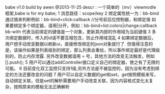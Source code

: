 babe v1.0 build by awen @2013-11-25
descr : 一个简单的（mv）viewmodle框架,babe is for my babe;
	1 消息路径：scope/key
	2 绑定属性统一为：bb-bind 通过值来判断例如：bb-bind=click:callback  //分号前后位控制器，和绑定值
		如果要绑定多个绑定器，请用|分开，例如：bb-bind=list:colors|change:callback
		bb-with 代表当前绑定的键值是一个对象，更新其内部的作用域为当前键值
	3 多次绑定数据时，传入的id请不要互相包含，防止作用域混乱
	4 如果绑定数据后，用户想手动改变数据以刷新ui，直接修改绑定的json对象就行了.
		但值得注意的是，该操作如果是列表级别的绑定，那么列表会重绘，所以事件绑定最好是代理级别的，防止内存泄露.
		另外改变数据请用 = 号，其他方法的改变无法触发，例如[].push();
	5 用户可以通过addController接口定义自己的绑定器，使之有了无限的可能。
	6 目前变化双工监控只支持1级,另外方法是不被监控的，因为没有考虑到绑定的方法还要改变的问题
  7 用户可以自定义数据的get和set，get按照模板来写，自动绑定关联，但是set的解析需要用户手动改变关联，因为内容格式变化太复杂，按照原来的模板无法正确解析
